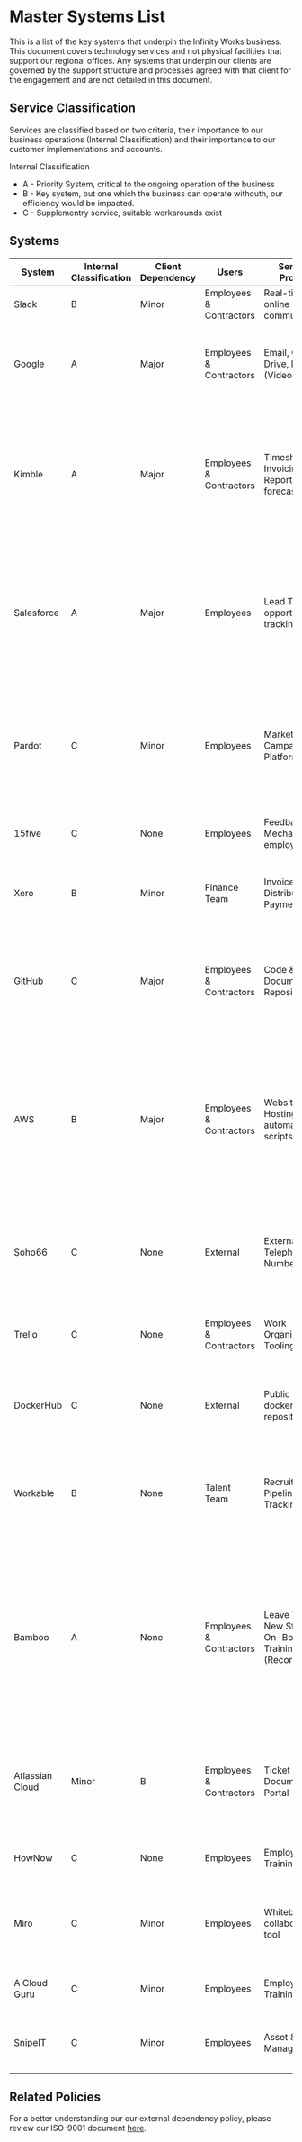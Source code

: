 # Master Systems List

This is a list of the key systems that underpin the Infinity Works business. This document covers technology services and not physical facilities that support our regional offices. Any systems that underpin our clients are governed by the support structure and processes agreed with that client for the engagement and are not detailed in this document.

## Service Classification

Services are classified based on two criteria, their importance to our business operations (Internal Classification) and their importance to our customer implementations and accounts.

Internal Classification

- A - Priority System, critical to the ongoing operation of the business
- B - Key system, but one which the business can operate withouth, our efficiency would be impacted.
- C - Supplementry service, suitable workarounds exist

## Systems

System | Internal Classification | Client Dependency | Users | Service's Provided | Workaround | Support |
-----------|-------------------------|-------------------|------------------|---------|-------|---------|
Slack | B | Minor | Employees & Contractors| Real-time online communications | Fallback to email & Video chat | [link](https://slack.com/intl/en-gb/) |
Google | A | Major | Employees & Contractors| Email, Google Drive, Meet (Video chat) | Slack can provide comparable functionality that would be suitable as a workaround | [link](https://support.google.com/) |
Kimble | A | Major | Employees & Contractors| Timesheets, Invoicing, Reporting, forecasting | Fallback to manual data entry, account leads would provide data to finance. Information would then be back-dated into Kimble when service resumes. |[link](https://www.kimbleapps.com/support/) | | |
Salesforce | A | Major | Employees | Lead Tracking, opportunity tracking | Fallback to manual data entry, account leads would provide data to finance. Information would then be back-dated into Salesforce when service resumes | [link](https://login.salesforce.com)|
Pardot | C | Minor | Employees | Marketing and Campaign Platform | Fallback to manual tracking and targetted campaings. Information would then be back-dated into Salesforce when service resumes | [link](https://login.salesforce.com)|
15five | C | None | Employees | Feedback Mechanism for employees | Feedback can be submitted through slack, email or video | [link](https://www.15five.com/)|
Xero | B | Minor |Finance Team | Invoice Distribution & Payment | Invoices could be manually exported from Kimble and sent to customers | [link](https://central.xero.com/s/article/Get-help-from-Xero-Support#Web) |
GitHub | C | Major |Employees & Contractors | Code & Documentation Repository | Key content is available if required on employees laptops, thanks to this being a distributed version control system | [link](https://docs.github.com/en) |
AWS | B | Major |Employees & Contractors | Website Hosting, Various automated scripts | We can update our public DNS and put together a 'sorry' page should AWS suffer issues. For the automated scripts, all are implemented to save time and can be manually executed | [link](https://console.aws.amazon.com/support/home?#/) |
Soho66 | C | None |External | External Telephone Number | Email, twitter & LinkedIn provide suitable workarounds. Service not heavily relied upon. | [link](https://soho66.co.uk/) |
Trello | C | None |Employees & Contractors | Work Organisation Tooling | GitHub provides a comparable feature we sometimes make use of | [link](https://help.trello.com/) |
DockerHub | C | None | External| Public facing docker image repository | Provision isn't key to our offerings, downtime wouldn't impact us | [link](https://hub.docker.com/) |
Workable | B | None | Talent Team | Recruitment Pipeline & Tracking | Contacts details are regularly exported, fallback to offline communication with the candidate | [link](https://help.workable.com/hc/en-us) |
Bamboo | A | None |Employees & Contractors | Leave Tracking, New Starter On-Boarding, Training (Recording) | Training would be retrospectively updated, New starters would be contacted by our HR team to be progressed. Leave would be agreed manually with account leads and retrospectively updated | [link](https://help.bamboohr.com/hc/en-us) |
Atlassian Cloud | Minor | B | Employees & Contractors | Ticket Tracking, Documentation Portal | Tickets would be logged manually through Slack, documents could be recovered from backup if required | [link](https://support.atlassian.com/contact/#/) |
HowNow | C | None |Employees | Employee Training Portal | Training would be placed on-hold until available | [link](https://infinityworks.hownow.app) |
Miro | C | Minor |Employees | Whiteboarding collaboration tool | Use of other whiteboarding tools, e.g. google jamboard or wait until tool is available | [link](https://help.miro.com/hc/en-us) |
A Cloud Guru | C | Minor |Employees | Employee Cloud Training Portal | Training would be placed on hold until available | [link](https://help.acloud.guru/hc/en-us) |
SnipeIT | C | Minor |Employees | Asset & License Management  | Asset & licenses recorded separately until available  | [link](https://snipeitapp.com/support) |

## Related Policies

For a better understanding our our external dependency policy, please review our ISO-9001 document [here](ISO-9001/ExternalDependencyPolicy/README.md).
